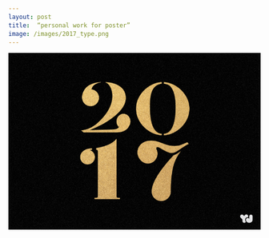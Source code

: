 ```yaml
---
layout: post
title:  “personal work for poster”
image: /images/2017_type.png
---
```

![2017_type.png](/images/2017_type.png)
